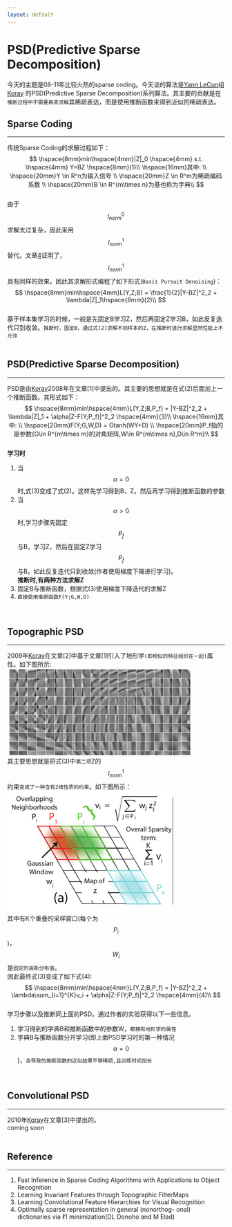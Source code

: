 ```yaml
---
layout: default
---
```


__PSD(Predictive Sparse Decomposition)__
========
今天的主题是08-11年比较火热的sparse coding。今天谈的算法是[Yann LeCun](http://yann.lecun.com)组[Koray](http://koray.kavukcuoglu.org/index.html)
的PSD(Predictive Sparse Decomposition)系列算法。其主要的贡献是在`推断过程中不需要再来求解`其稀疏表达，而是使用推断函数来得到近似的稀疏表达。

__Sparse Coding__
-------    
---   
传统Sparse Coding的求解过程如下：    
$$
\hspace{8mm}min\hspace{4mm}|Z|_0 \hspace{4mm} s.t. \hspace{4mm} Y=BZ     \hspace{8mm}(1)\\
\hspace{16mm}其中:  \\
\hspace{20mm}Y \in R^n为输入信号  \\
\hspace{20mm}Z \in R^m为稀疏编码系数  \\
\hspace{20mm}B \in R^{m\times n}为基也称为字典\\
$$    
由于$$l^0_{norm}$$求解太过复杂，因此采用$$l^1_{norm}$$替代。文章[4](__TODO__)证明了，$$l^1_{norm}$$具有同样的效果。因此其求解形式编程了如下形式(`Basis Pursuit Denoising`)：    
$$
\hspace{8mm}min\hspace{4mm}L(Y,Z;B) = \frac{1}{2}|Y-BZ|^2_2 + \lambda|Z|_1\hspace{8mm}(2)\\
$$    
基于样本集学习的时候，一般是先固定B学习Z，然后再固定Z学习B，如此反复迭代只到收敛。`推断时，固定B，通过式(2)求解不同样本的Z，在推断时进行求解显然性能上不允许`    
<br />    

__PSD(Predictive Sparse Decomposition)__    
-------    
---   
PSD是由[Koray](http://koray.kavukcuoglu.org/index.html)2008年在文章[1]中提出的。其主要的思想就是在式(2)后面加上一个推断函数。其形式如下：    
$$
\hspace{8mm}min\hspace{4mm}L(Y,Z;B,P_f) = |Y-BZ|^2_2 + \lambda|Z|_1 + \alpha|Z-F(Y;P_f)|^2_2 \hspace{4mm}(3)\\
\hspace{16mm}其中: \\
\hspace{20mm}F(Y;G,W,D) = Gtanh(WY+D) \\
\hspace{20mm}P_f指的是参数{G\in R^{m\times m}的对角矩阵,W\in R^{m\times n},D\in R^m}\\
$$    
__学习时__    
1.  当$$\alpha=0$$时,式(3)变成了式(2)。这样先学习得到B、Z。然后再学习得到推断函数的参数    
2.  当$$\alpha>0$$时,学习步骤先固定$$P_f$$与B，学习Z，然后在固定Z学习$$P_f$$与B。如此反复迭代只到收敛(作者使用梯度下降进行学习)。    
__推断时,有两种方法求解Z__    
1.  固定B与推断函数，根据式(3)使用梯度下降迭代的求解Z    
2.  `直接使用推断函数F(Y;G,W,D)`    
<br />       

__Topographic PSD__
-------    
---   
2009年[Koray](http://koray.kavukcuoglu.org/index.html)在文章[2]中基于文章[1]引入了地形学`(即相似的特征组织在一起)`属性。如下图所示:    
![Topographic map](./img/psd_1.png)    
其主要思想就是将式(3)中`第二项`Z的$$l^1_{norm}$$约束`变成了一种含有2维性质的约束`。如下图所示：    
![psd_2](./img/psd_2.png)     
其中有K个重叠的采样窗口(每个为$$P_i$$)，$$W_i$$是`固定的高斯分布值`。    
因此最终式(3)变成了如下式(4):    
$$
\hspace{8mm}min\hspace{4mm}L(Y,Z;B,P_f) = |Y-BZ|^2_2 + \lambda\sum_{i=1}^{K}v_i + \alpha|Z-F(Y;P_f)|^2_2 \hspace{4mm}(4)\\
$$    
学习步骤以及推断同上面的PSD。通过作者的实验获得以下一些信息。    
1.  学习得到的字典B和推断函数中的参数W，`都拥有地形学的属性`    
2.  字典B与推断函数分开学习(即上面PSD学习时的第一种情况$$\alpha=0$$)，`会导致的推断函数的近似结果不够稀疏,且训练时间加长`    
<br />    

__Convolutional PSD__
-------    
---   
2010年[Koray](http://koray.kavukcuoglu.org/index.html)在文章[3]中提出的。    
coming soon    
<br />  

__Reference__
-------    
--- 
1.  Fast Inference in Sparse Coding Algorithms with Applications to Object Recognition      
2.  Learning Invariant Features through Topographic FilterMaps     
3.  Learning Convolutional Feature Hierarchies for Visual Recognition        
4.  Optimally sparse representation in general (nonorthog- onal) dictionaries via ℓ1 minimization(DL Donoho and M Elad)     

